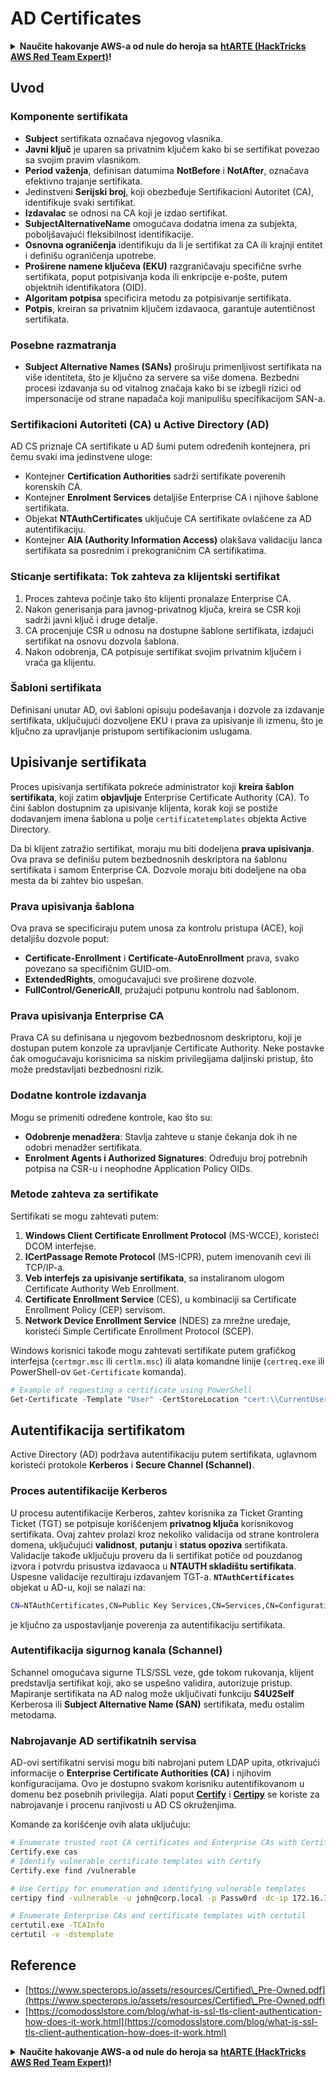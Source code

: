 # AD Certificates

<details>

<summary><strong>Naučite hakovanje AWS-a od nule do heroja sa</strong> <a href="https://training.hacktricks.xyz/courses/arte"><strong>htARTE (HackTricks AWS Red Team Expert)</strong></a><strong>!</strong></summary>

Drugi načini podrške HackTricks-u:

* Ako želite da vidite **vašu kompaniju reklamiranu na HackTricks-u** ili **preuzmete HackTricks u PDF formatu** proverite [**SUBSCRIPTION PLANS**](https://github.com/sponsors/carlospolop)!
* Nabavite [**zvanični PEASS & HackTricks swag**](https://peass.creator-spring.com)
* Otkrijte [**The PEASS Family**](https://opensea.io/collection/the-peass-family), našu kolekciju ekskluzivnih [**NFT-ova**](https://opensea.io/collection/the-peass-family)
* **Pridružite se** 💬 [**Discord grupi**](https://discord.gg/hRep4RUj7f) ili [**telegram grupi**](https://t.me/peass) ili nas **pratite** na **Twitter-u** 🐦 [**@carlospolopm**](https://twitter.com/hacktricks\_live)**.**
* **Podelite svoje hakovanje trikove slanjem PR-ova na** [**HackTricks**](https://github.com/carlospolop/hacktricks) i [**HackTricks Cloud**](https://github.com/carlospolop/hacktricks-cloud) github repozitorijume.

</details>

## Uvod

### Komponente sertifikata

* **Subject** sertifikata označava njegovog vlasnika.
* **Javni ključ** je uparen sa privatnim ključem kako bi se sertifikat povezao sa svojim pravim vlasnikom.
* **Period važenja**, definisan datumima **NotBefore** i **NotAfter**, označava efektivno trajanje sertifikata.
* Jedinstveni **Serijski broj**, koji obezbeđuje Sertifikacioni Autoritet (CA), identifikuje svaki sertifikat.
* **Izdavalac** se odnosi na CA koji je izdao sertifikat.
* **SubjectAlternativeName** omogućava dodatna imena za subjekta, poboljšavajući fleksibilnost identifikacije.
* **Osnovna ograničenja** identifikuju da li je sertifikat za CA ili krajnji entitet i definišu ograničenja upotrebe.
* **Proširene namene ključeva (EKU)** razgraničavaju specifične svrhe sertifikata, poput potpisivanja koda ili enkripcije e-pošte, putem objektnih identifikatora (OID).
* **Algoritam potpisa** specificira metodu za potpisivanje sertifikata.
* **Potpis**, kreiran sa privatnim ključem izdavaoca, garantuje autentičnost sertifikata.

### Posebne razmatranja

* **Subject Alternative Names (SANs)** proširuju primenljivost sertifikata na više identiteta, što je ključno za servere sa više domena. Bezbedni procesi izdavanja su od vitalnog značaja kako bi se izbegli rizici od impersonacije od strane napadača koji manipulišu specifikacijom SAN-a.

### Sertifikacioni Autoriteti (CA) u Active Directory (AD)

AD CS priznaje CA sertifikate u AD šumi putem određenih kontejnera, pri čemu svaki ima jedinstvene uloge:

* Kontejner **Certification Authorities** sadrži sertifikate poverenih korenskih CA.
* Kontejner **Enrolment Services** detaljiše Enterprise CA i njihove šablone sertifikata.
* Objekat **NTAuthCertificates** uključuje CA sertifikate ovlašćene za AD autentifikaciju.
* Kontejner **AIA (Authority Information Access)** olakšava validaciju lanca sertifikata sa posrednim i prekograničnim CA sertifikatima.

### Sticanje sertifikata: Tok zahteva za klijentski sertifikat

1. Proces zahteva počinje tako što klijenti pronalaze Enterprise CA.
2. Nakon generisanja para javnog-privatnog ključa, kreira se CSR koji sadrži javni ključ i druge detalje.
3. CA procenjuje CSR u odnosu na dostupne šablone sertifikata, izdajući sertifikat na osnovu dozvola šablona.
4. Nakon odobrenja, CA potpisuje sertifikat svojim privatnim ključem i vraća ga klijentu.

### Šabloni sertifikata

Definisani unutar AD, ovi šabloni opisuju podešavanja i dozvole za izdavanje sertifikata, uključujući dozvoljene EKU i prava za upisivanje ili izmenu, što je ključno za upravljanje pristupom sertifikacionim uslugama.

## Upisivanje sertifikata

Proces upisivanja sertifikata pokreće administrator koji **kreira šablon sertifikata**, koji zatim **objavljuje** Enterprise Certificate Authority (CA). To čini šablon dostupnim za upisivanje klijenta, korak koji se postiže dodavanjem imena šablona u polje `certificatetemplates` objekta Active Directory.

Da bi klijent zatražio sertifikat, moraju mu biti dodeljena **prava upisivanja**. Ova prava se definišu putem bezbednosnih deskriptora na šablonu sertifikata i samom Enterprise CA. Dozvole moraju biti dodeljene na oba mesta da bi zahtev bio uspešan.

### Prava upisivanja šablona

Ova prava se specificiraju putem unosa za kontrolu pristupa (ACE), koji detaljišu dozvole poput:

* **Certificate-Enrollment** i **Certificate-AutoEnrollment** prava, svako povezano sa specifičnim GUID-om.
* **ExtendedRights**, omogućavajući sve proširene dozvole.
* **FullControl/GenericAll**, pružajući potpunu kontrolu nad šablonom.

### Prava upisivanja Enterprise CA

Prava CA su definisana u njegovom bezbednosnom deskriptoru, koji je dostupan putem konzole za upravljanje Certificate Authority. Neke postavke čak omogućavaju korisnicima sa niskim privilegijama daljinski pristup, što može predstavljati bezbednosni rizik.

### Dodatne kontrole izdavanja

Mogu se primeniti određene kontrole, kao što su:

* **Odobrenje menadžera**: Stavlja zahteve u stanje čekanja dok ih ne odobri menadžer sertifikata.
* **Enrolment Agents i Authorized Signatures**: Određuju broj potrebnih potpisa na CSR-u i neophodne Application Policy OIDs.

### Metode zahteva za sertifikate

Sertifikati se mogu zahtevati putem:

1. **Windows Client Certificate Enrollment Protocol** (MS-WCCE), koristeći DCOM interfejse.
2. **ICertPassage Remote Protocol** (MS-ICPR), putem imenovanih cevi ili TCP/IP-a.
3. **Veb interfejs za upisivanje sertifikata**, sa instaliranom ulogom Certificate Authority Web Enrollment.
4. **Certificate Enrollment Service** (CES), u kombinaciji sa Certificate Enrollment Policy (CEP) servisom.
5. **Network Device Enrollment Service** (NDES) za mrežne uređaje, koristeći Simple Certificate Enrollment Protocol (SCEP).

Windows korisnici takođe mogu zahtevati sertifikate putem grafičkog interfejsa (`certmgr.msc` ili `certlm.msc`) ili alata komandne linije (`certreq.exe` ili PowerShell-ov `Get-Certificate` komanda).

```powershell
# Example of requesting a certificate using PowerShell
Get-Certificate -Template "User" -CertStoreLocation "cert:\\CurrentUser\\My"
```

## Autentifikacija sertifikatom

Active Directory (AD) podržava autentifikaciju putem sertifikata, uglavnom koristeći protokole **Kerberos** i **Secure Channel (Schannel)**.

### Proces autentifikacije Kerberos

U procesu autentifikacije Kerberos, zahtev korisnika za Ticket Granting Ticket (TGT) se potpisuje korišćenjem **privatnog ključa** korisnikovog sertifikata. Ovaj zahtev prolazi kroz nekoliko validacija od strane kontrolera domena, uključujući **validnost**, **putanju** i **status opoziva** sertifikata. Validacije takođe uključuju proveru da li sertifikat potiče od pouzdanog izvora i potvrdu prisustva izdavaoca u **NTAUTH skladištu sertifikata**. Uspesne validacije rezultiraju izdavanjem TGT-a. **`NTAuthCertificates`** objekat u AD-u, koji se nalazi na:

```bash
CN=NTAuthCertificates,CN=Public Key Services,CN=Services,CN=Configuration,DC=<domain>,DC=<com>
```

je ključno za uspostavljanje poverenja za autentifikaciju sertifikata.

### Autentifikacija sigurnog kanala (Schannel)

Schannel omogućava sigurne TLS/SSL veze, gde tokom rukovanja, klijent predstavlja sertifikat koji, ako se uspešno validira, autorizuje pristup. Mapiranje sertifikata na AD nalog može uključivati funkciju **S4U2Self** Kerberosa ili **Subject Alternative Name (SAN)** sertifikata, među ostalim metodama.

### Nabrojavanje AD sertifikatnih servisa

AD-ovi sertifikatni servisi mogu biti nabrojani putem LDAP upita, otkrivajući informacije o **Enterprise Certificate Authorities (CA)** i njihovim konfiguracijama. Ovo je dostupno svakom korisniku autentifikovanom u domenu bez posebnih privilegija. Alati poput [**Certify**](https://github.com/GhostPack/Certify) i [**Certipy**](https://github.com/ly4k/Certipy) se koriste za nabrojavanje i procenu ranjivosti u AD CS okruženjima.

Komande za korišćenje ovih alata uključuju:

```bash
# Enumerate trusted root CA certificates and Enterprise CAs with Certify
Certify.exe cas
# Identify vulnerable certificate templates with Certify
Certify.exe find /vulnerable

# Use Certipy for enumeration and identifying vulnerable templates
certipy find -vulnerable -u john@corp.local -p Passw0rd -dc-ip 172.16.126.128

# Enumerate Enterprise CAs and certificate templates with certutil
certutil.exe -TCAInfo
certutil -v -dstemplate
```

## Reference

* [https://www.specterops.io/assets/resources/Certified\_Pre-Owned.pdf](https://www.specterops.io/assets/resources/Certified\_Pre-Owned.pdf)
* [https://comodosslstore.com/blog/what-is-ssl-tls-client-authentication-how-does-it-work.html](https://comodosslstore.com/blog/what-is-ssl-tls-client-authentication-how-does-it-work.html)

<details>

<summary><strong>Naučite hakovanje AWS-a od nule do heroja sa</strong> <a href="https://training.hacktricks.xyz/courses/arte"><strong>htARTE (HackTricks AWS Red Team Expert)</strong></a><strong>!</strong></summary>

Drugi načini podrške HackTricks-u:

* Ako želite da vidite **vašu kompaniju reklamiranu u HackTricks-u** ili **preuzmete HackTricks u PDF formatu** Pogledajte [**SUBSCRIPTION PLANS**](https://github.com/sponsors/carlospolop)!
* Nabavite [**zvanični PEASS & HackTricks swag**](https://peass.creator-spring.com)
* Otkrijte [**The PEASS Family**](https://opensea.io/collection/the-peass-family), našu kolekciju ekskluzivnih [**NFT-ova**](https://opensea.io/collection/the-peass-family)
* **Pridružite se** 💬 [**Discord grupi**](https://discord.gg/hRep4RUj7f) ili [**telegram grupi**](https://t.me/peass) ili nas **pratite** na **Twitter-u** 🐦 [**@carlospolopm**](https://twitter.com/hacktricks\_live)**.**
* **Podelite svoje hakovanje trikove slanjem PR-ova na** [**HackTricks**](https://github.com/carlospolop/hacktricks) i [**HackTricks Cloud**](https://github.com/carlospolop/hacktricks-cloud) github repozitorijume.

</details>
